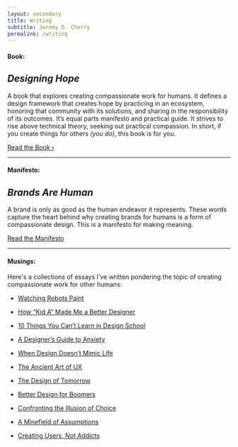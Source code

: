 ```yaml
---
layout: secondary
title: Writing
subtitle: Jeremy D. Cherry
permalink: /writing
--- 
```


#### Book:

## _Designing Hope_

A book that explores creating compassionate work for humans. It defines a design framework that creates hope by practicing in an ecosystem, honoring that community with its solutions, and sharing in the responsibility of its outcomes. It’s equal parts manifesto and practical guide. It strives to rise above technical theory, seeking out practical compassion. In short, if you create things for others _(you do)_, this book is for you.

<a href="https://hopeful.design" class="btn_secondary">Read the Book ›</a>

---

#### Manifesto:

## _Brands Are Human_

A brand is only as good as the human endeavor it represents. These words capture the heart behind why creating brands for humans is a form of compassionate design. This is a manifesto for making meaning.

<a href="/brandsarehuman" class="btn_secondary">Read the Manifesto</a>

---

#### Musings:

Here's a collections of essays I've written pondering the topic of creating compassionate work for other humans:

- [Watching Robots Paint](https://www.journeygroup.com/essays/watching-robots-paint)

- [How “Kid A” Made Me a Better Designer](https://www.journeygroup.com/essays/how-kid-made-me-better-designer)

- [10 Things You Can’t Learn in Design School](https://www.journeygroup.com/essays/10-things-you-cant-learn-design-school)

- [A Designer’s Guide to Anxiety](https://medium.com/design-bootcamp/a-designers-guide-to-anxiety-6da57ffe3c12)

- [When Design Doesn’t Mimic Life](https://www.journeygroup.com/essays/when-design-doesnt-mimic-life)

- [The Ancient Art of UX](https://www.journeygroup.com/essays/ancient-art-ux)

- [The Design of Tomorrow](https://uxdesign.cc/the-design-of-tomorrow-how-the-future-of-design-lies-in-your-humanity-810a05995115)

- [Better Design for Boomers](https://www.journeygroup.com/essays/better-design-boomers)

- [Confronting the Illusion of Choice](https://uxdesign.cc/confronting-the-illusion-of-choice-7e72b26978c8)

- [A Minefield of Assumptions](https://www.journeygroup.com/essays/minefield-assumptions)

- [Creating Users, Not Addicts](https://www.journeygroup.com/essays/creating-users-not-addicts)